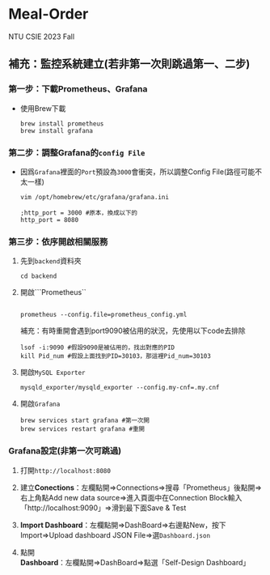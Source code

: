 # Meal-Order
NTU CSIE 2023 Fall

## 補充：監控系統建立(若非第一次則跳過第一、二步)
### 第一步：下載Prometheus、Grafana
* 使用Brew下載
    ```
    brew install prometheus
    brew install grafana
    ```

### 第二步：調整Grafana的```config File```
* 因爲```Grafana```裡面的```Port```預設為```3000```會衝突，所以調整Config File(路徑可能不太一樣)
    
    ```
    vim /opt/homebrew/etc/grafana/grafana.ini

    ;http_port = 3000 #原本，換成以下的
    http_port = 8080
    ```

### 第三步：依序開啟相關服務
1. 先到```backend```資料夾

    ```
    cd backend
    ```

2. 開啟```Prometheus``
    ```
    
    prometheus --config.file=prometheus_config.yml
    ```
    補充：有時重開會遇到port9090被佔用的狀況，先使用以下code去排除

    ```
    lsof -i:9090 #假設9090是被佔用的，找出對應的PID
    kill Pid_num #假設上面找到PID=30103，那這裡Pid_num=30103 
    ```
3. 開啟```MySQL Exporter```
    ```
    mysqld_exporter/mysqld_exporter --config.my-cnf=.my.cnf
    ```

4. 開啟```Grafana```
    ```
    brew services start grafana #第一次開
    brew services restart grafana #重開
    ```

### Grafana設定(非第一次可跳過)

1. 打開```http://localhost:8080```

2. 建立**Conections**：左欄點開=>Connections=>搜尋「Prometheus」後點開=>右上角點Add new data source=>進入頁面中在Connection Block輸入「http://localhost:9090」=>滑到最下面Save & Test

3. **Import Dashboard**：左欄點開=>DashBoard=>右邊點New，按下Import=>Upload dashboard JSON File=>選```Dashboard.json```

4. 點開**Dashboard**：左欄點開=>DashBoard=>點選「Self-Design Dashboard」